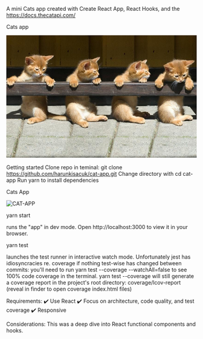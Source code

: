 A mini Cats app created with Create React App, React Hooks, and the https://docs.thecatapi.com/

Cats app

![CAT-APP](public/cgc.jpg)

Getting started
Clone repo in teminal: git clone https://github.com/harunkisacuk/cat-app.git
Change directory with cd cat-app
Run yarn to install dependencies

Cats App

![CAT-APP](public/catApp.jpg)


yarn start

runs the "app" in dev mode.
Open http://localhost:3000 to view it in your browser.

yarn test

launches the test runner in interactive watch mode.
Unfortunately jest has idiosyncracies re. coverage if nothing test-wise has changed between commits: you'll need to run yarn test --coverage --watchAll=false to see 100% code coverage in the terminal.
yarn test --coverage will still generate a coverage report in the project's root directory: coverage/lcov-report (reveal in finder to open coverage index.html files)

Requirements:
✔️ Use React
✔️ Focus on architecture, code quality, and test coverage
✔️ Responsive

Considerations:
This was a deep dive into React functional components and hooks.
